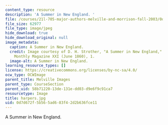 ```yaml
---
content_type: resource
description: 'A Summer in New England. '
file: /courses/21l-705-major-authors-melville-and-morrison-fall-2003/0d7d672f5b565ad683f42d2b636fce11_harpers.jpg
file_size: 62977
file_type: image/jpeg
hide_download: true
hide_download_original: null
image_metadata:
  caption: A Summer in New England.
  credit: Image courtesy of D. H. Strother, "A Summer in New England," in Harper's
    Monthly Magazine XXI (June 1860), 1.
  image-alt: A Summer in New England.
learning_resource_types: []
license: https://creativecommons.org/licenses/by-nc-sa/4.0/
ocw_type: OCWImage
parent_title: Melville Images
parent_type: CourseSection
parent_uid: 58b71220-13de-131e-dd03-d9e6f9c91ca7
resourcetype: Image
title: harpers.jpg
uid: 0d7d672f-5b56-5ad6-83f4-2d2b636fce11
---
```

A Summer in New England. 